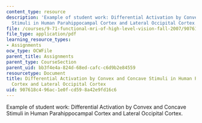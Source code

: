 ```yaml
---
content_type: resource
description: 'Example of student work: Differential Activation by Convex and Concave
  Stimuli in Human Parahippocampal Cortex and Lateral Occipital Cortex.'
file: /courses/9-71-functional-mri-of-high-level-vision-fall-2007/907618c496ac1e0fcd598a42e9fd16c6_difrntalactivton.pdf
file_type: application/pdf
learning_resource_types:
- Assignments
ocw_type: OCWFile
parent_title: Assignments
parent_type: CourseSection
parent_uid: bb3f4e4a-824d-68ed-cafc-c6d9b2e84559
resourcetype: Document
title: Differential Activation by Convex and Concave Stimuli in Human Parahippocampal
  Cortex and Lateral Occipital Cortex
uid: 907618c4-96ac-1e0f-cd59-8a42e9fd16c6
---
```

Example of student work: Differential Activation by Convex and Concave Stimuli in Human Parahippocampal Cortex and Lateral Occipital Cortex.

